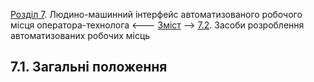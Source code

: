 [Розділ 7](7.md). Людино-машинний інтерфейс автоматизованого робочого місця оператора-технолога  <--- [Зміст](README.md) --> [7.2](7_2.md). Засоби розроблення автоматизованих робочих місць

## 7.1. Загальні положення